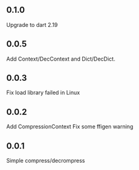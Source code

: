 ## 0.1.0

Upgrade to dart 2.19

## 0.0.5

Add Context/DecContext and Dict/DecDict.

## 0.0.3

Fix load library failed in Linux

## 0.0.2

Add CompressionContext
Fix some ffigen warning

## 0.0.1

Simple compress/decrompress
